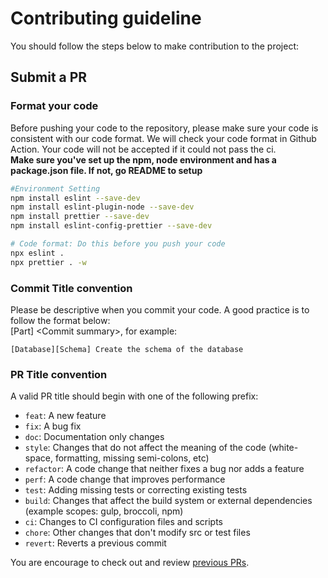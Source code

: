 # Contributing guideline

You should follow the steps below to make contribution to the project:

## Submit a PR

### Format your code

Before pushing your code to the repository, please make sure your code is consistent with our code format.
We will check your code format in Github Action. Your code will not be accepted if it could not pass the ci.  
**Make sure you've set up the npm, node environment and has a package.json file. If not, go README to setup**

```bash
#Environment Setting
npm install eslint --save-dev
npm install eslint-plugin-node --save-dev
npm install prettier --save-dev
npm install eslint-config-prettier --save-dev

# Code format: Do this before you push your code
npx eslint .
npx prettier . -w
```

### Commit Title convention

Please be descriptive when you commit your code. A good practice is to follow the format below:  
[Part] <Commit summary\>, for example:

```
[Database][Schema] Create the schema of the database
```

### PR Title convention

A valid PR title should begin with one of the following prefix:

-   `feat`: A new feature
-   `fix`: A bug fix
-   `doc`: Documentation only changes
-   `style`: Changes that do not affect the meaning of the code (white-space, formatting, missing semi-colons, etc)
-   `refactor`: A code change that neither fixes a bug nor adds a feature
-   `perf`: A code change that improves performance
-   `test`: Adding missing tests or correcting existing tests
-   `build`: Changes that affect the build system or external dependencies (example scopes: gulp, broccoli, npm)
-   `ci`: Changes to CI configuration files and scripts
-   `chore`: Other changes that don't modify src or test files
-   `revert`: Reverts a previous commit

You are encourage to check out and review [previous PRs](https://github.com/CaiusDai/CUHub/pulls).

